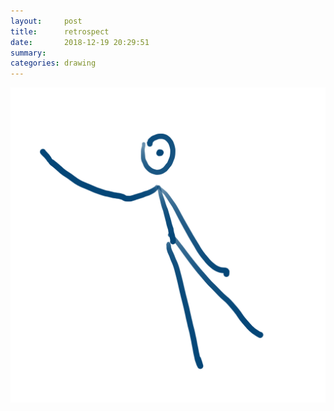 ```yaml
---
layout:     post
title:      retrospect
date:       2018-12-19 20:29:51
summary:    
categories: drawing
---
```

![retrospect](/images/diary/retrospect.png ".")
